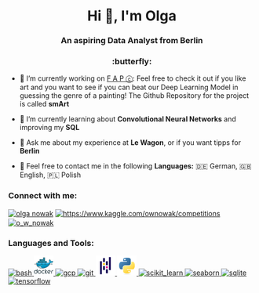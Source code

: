 <h1 align="center">Hi 👋, I'm Olga</h1>
<h3 align="center">An aspiring Data Analyst from Berlin</h3>
<h3 align="center">:butterfly:</h3>

- :art: I’m currently working on [F A P ⓒ](https://fapc.herokuapp.com/): Feel free to check it out if you like art and you want to see if you can beat our Deep Learning Model in guessing the genre of a painting! The Github Repository for the project is called **smArt**

- 🌱 I’m currently learning about **Convolutional Neural Networks** and improving my **SQL**

- 💬 Ask me about my experience at **Le Wagon**, or if you want tipps for **Berlin**

- :envelope_with_arrow: Feel free to contact me in the following **Languages:** :de: German, :gb: English, :poland: Polish

<h3 align="left">Connect with me:</h3>
<p align="left">
<a href="https://linkedin.com/in/olga nowak" target="blank"><img align="center" src="https://raw.githubusercontent.com/rahuldkjain/github-profile-readme-generator/master/src/images/icons/Social/linked-in-alt.svg" alt="olga nowak" height="30" width="40" /></a>
<a href="https://kaggle.com/https://www.kaggle.com/ownowak/competitions" target="blank"><img align="center" src="https://raw.githubusercontent.com/rahuldkjain/github-profile-readme-generator/master/src/images/icons/Social/kaggle.svg" alt="https://www.kaggle.com/ownowak/competitions" height="30" width="40" /></a>
<a href="https://www.hackerrank.com/o_w_nowak" target="blank"><img align="center" src="https://raw.githubusercontent.com/rahuldkjain/github-profile-readme-generator/master/src/images/icons/Social/hackerrank.svg" alt="o_w_nowak" height="30" width="40" /></a>
</p>

<h3 align="left">Languages and Tools:</h3>
<p align="left"> <a href="https://www.gnu.org/software/bash/" target="_blank" rel="noreferrer"> <img src="https://www.vectorlogo.zone/logos/gnu_bash/gnu_bash-icon.svg" alt="bash" width="40" height="40"/> </a> <a href="https://www.docker.com/" target="_blank" rel="noreferrer"> <img src="https://raw.githubusercontent.com/devicons/devicon/master/icons/docker/docker-original-wordmark.svg" alt="docker" width="40" height="40"/> </a> <a href="https://cloud.google.com" target="_blank" rel="noreferrer"> <img src="https://www.vectorlogo.zone/logos/google_cloud/google_cloud-icon.svg" alt="gcp" width="40" height="40"/> </a> <a href="https://git-scm.com/" target="_blank" rel="noreferrer"> <img src="https://www.vectorlogo.zone/logos/git-scm/git-scm-icon.svg" alt="git" width="40" height="40"/> </a> <a href="https://pandas.pydata.org/" target="_blank" rel="noreferrer"> <img src="https://raw.githubusercontent.com/devicons/devicon/2ae2a900d2f041da66e950e4d48052658d850630/icons/pandas/pandas-original.svg" alt="pandas" width="40" height="40"/> </a> <a href="https://www.python.org" target="_blank" rel="noreferrer"> <img src="https://raw.githubusercontent.com/devicons/devicon/master/icons/python/python-original.svg" alt="python" width="40" height="40"/> </a> <a href="https://scikit-learn.org/" target="_blank" rel="noreferrer"> <img src="https://upload.wikimedia.org/wikipedia/commons/0/05/Scikit_learn_logo_small.svg" alt="scikit_learn" width="40" height="40"/> </a> <a href="https://seaborn.pydata.org/" target="_blank" rel="noreferrer"> <img src="https://seaborn.pydata.org/_images/logo-mark-lightbg.svg" alt="seaborn" width="40" height="40"/> </a> <a href="https://www.sqlite.org/" target="_blank" rel="noreferrer"> <img src="https://www.vectorlogo.zone/logos/sqlite/sqlite-icon.svg" alt="sqlite" width="40" height="40"/> </a> <a href="https://www.tensorflow.org" target="_blank" rel="noreferrer"> <img src="https://www.vectorlogo.zone/logos/tensorflow/tensorflow-icon.svg" alt="tensorflow" width="40" height="40"/> </a> </p>

<!---
olganowak/olganowak is a ✨ special ✨ repository because its `README.md` (this file) appears on your GitHub profile.
You can click the Preview link to take a look at your changes.
--->
